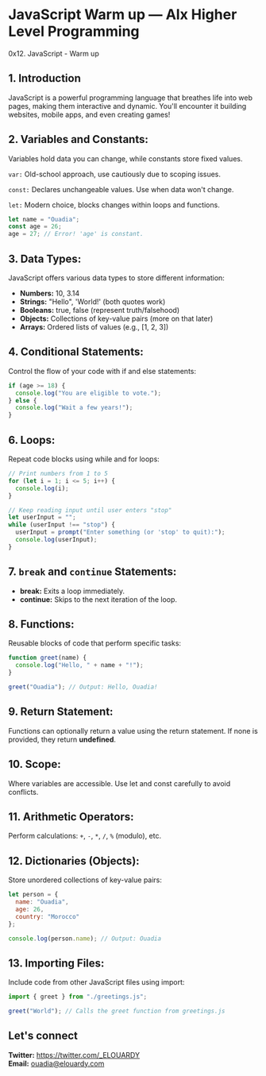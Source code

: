 # JavaScript Warm up — Alx Higher Level Programming
0x12. JavaScript - Warm up

## 1. Introduction
JavaScript is a powerful programming language that breathes life into web pages, making them interactive and dynamic. You'll encounter it building websites, mobile apps, and even creating games!

## 2. Variables and Constants:

Variables hold data you can change, while constants store fixed values.

``var:`` Old-school approach, use cautiously due to scoping issues.

``const:`` Declares unchangeable values. Use when data won't change.

``let:`` Modern choice, blocks changes within loops and functions.

```js
let name = "Ouadia";
const age = 26;
age = 27; // Error! 'age' is constant.
```

## 3. Data Types:

JavaScript offers various data types to store different information:
- **Numbers:** 10, 3.14
- **Strings:** "Hello", 'World!' (both quotes work)
- **Booleans:** true, false (represent truth/falsehood)
- **Objects:** Collections of key-value pairs (more on that later)
- **Arrays:** Ordered lists of values (e.g., [1, 2, 3])

## 4. Conditional Statements:

Control the flow of your code with if and else statements:
```js
if (age >= 18) {
  console.log("You are eligible to vote.");
} else {
  console.log("Wait a few years!");
}
```

## 6. Loops:

Repeat code blocks using while and for loops:
```js
// Print numbers from 1 to 5
for (let i = 1; i <= 5; i++) {
  console.log(i);
}

// Keep reading input until user enters "stop"
let userInput = "";
while (userInput !== "stop") {
  userInput = prompt("Enter something (or 'stop' to quit):");
  console.log(userInput);
}
```

## 7. ```break``` and ```continue``` Statements:

- **break:** Exits a loop immediately.
- **continue:** Skips to the next iteration of the loop.

## 8. Functions:

Reusable blocks of code that perform specific tasks:

```js
function greet(name) {
  console.log("Hello, " + name + "!");
}

greet("Ouadia"); // Output: Hello, Ouadia!
```

## 9. Return Statement:

Functions can optionally return a value using the return statement. If none is provided, they return **undefined**.

## 10. Scope:

Where variables are accessible. Use let and const carefully to avoid conflicts.

## 11. Arithmetic Operators:

Perform calculations: `+`, `-`, `*`, `/`, `%` (modulo), etc.

## 12. Dictionaries (Objects):

Store unordered collections of key-value pairs:

```js
let person = {
  name: "Ouadia",
  age: 26,
  country: "Morocco"
};

console.log(person.name); // Output: Ouadia
```
## 13. Importing Files:

Include code from other JavaScript files using import:

```js
import { greet } from "./greetings.js";

greet("World"); // Calls the greet function from greetings.js
```

## Let's connect
**Twitter:** https://twitter.com/_ELOUARDY \
**Email:** ouadia@elouardy.com
